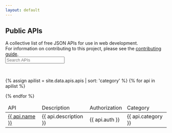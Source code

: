 ```yaml
---
layout: default
---
```


<div class="page-head">
<h2> Public APIs</h2>  
A collective list of free JSON APIs for use in web development.  
<br>  
For information on contributing to this project, please see the <a href="{{ base.url }}/contribute">contributing guide</a>.
</div>

<!-- search input results -->
<form>
<div id="search-wrapper" class="form-group">
	<label for="jetsSearch">
	  <i class="search icon"></i>
	</label>
	<input type="search" class="form-control" id="jetsSearch" placeholder="Search APIs" autocomplete="off" spellcheck="false" tabindex="0">
</div>
 </form>
 
<br>

<div class="container">

<div class="row">
<table class="table table-hover col-sm-12">
  <thead>
	<tr class="tbl-head">
	  <td>API</td>
	  <td>Description</td>
	  <td>Authorization</td>
	  <td>Category</td>
	</tr>
  </thead>
  <tbody id="jetsContent">
 
{% assign apilist = site.data.apis.apis | sort: 'category' %}
{% for api in apilist %}
	<tr>
		<td><a href="{{ api.link }}"> {{ api.name }} </a></td>
		<td>{{ api.description }}</td>
		<td>{{ api.auth }}</td>
		<td>{{ api.category }} </td>
	</tr> 
{% endfor %}
  </tbody>
</table>
</div>
</div>


<script type="text/javascript">
var jets = new Jets({
  searchTag: '#jetsSearch',
  contentTag: '#jetsContent',
  columns: [0,1,3], 
});
</script>

